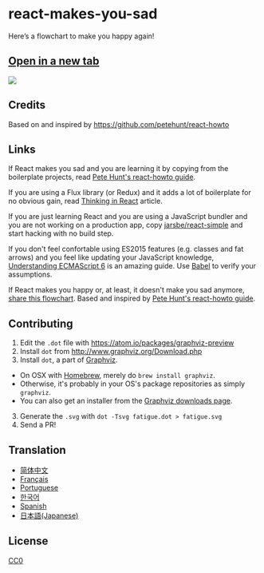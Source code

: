 # react-makes-you-sad
Here’s a flowchart to make you happy again!

## <a href='https://cdn.rawgit.com/gaearon/react-makes-you-sad/1377b6a6cdc644adfea6bf238f06c75d33ed6f1e/fatigue.svg' target='_blank'>Open in a new tab</a>

<img src='https://cdn.rawgit.com/gaearon/react-makes-you-sad/1377b6a6cdc644adfea6bf238f06c75d33ed6f1e/fatigue.svg'>

## Credits

Based on and inspired by https://github.com/petehunt/react-howto

## Links

If React makes you sad and you are learning it by copying from the boilerplate projects, read <a href="https://github.com/petehunt/react-howto" target="_blank">Pete Hunt's react-howto guide</a>.

If you are using a Flux library (or Redux) and it adds a lot of boilerplate for no obvious gain, read <a href="https://facebook.github.io/react/docs/thinking-in-react.html" target="_blank">Thinking in React</a> article.

If you are just learning React and you are using a JavaScript bundler and you are not working on a production app, copy <a href="https://github.com/jarsbe/react-simple" target="_blank">jarsbe/react-simple</a> and start hacking with no build step.

If you don't feel confortable using ES2015 features (e.g. classes and fat arrows) and you feel like updating your JavaScript knowledge, <a href="https://leanpub.com/understandinges6/read" target="_blank">Understanding ECMAScript 6</a> is an amazing guide. Use <a href="https://babeljs.io/repl/" target="_blank">Babel</a> to verify your assumptions.

If React makes you happy or, at least, it doesn't make you sad anymore, <a href="http://bit.ly/react-makes-you-sad" target="_blank">share this flowchart</a>. Based and inspired by <a href="https://github.com/petehunt/react-howto" target="_blank">Pete Hunt's react-howto guide</a>.

## Contributing

1. Edit the `.dot` file with https://atom.io/packages/graphviz-preview
2. Install `dot` from http://www.graphviz.org/Download.php
2. Install `dot`, a part of [Graphviz](http://www.graphviz.org/).
  * On OSX with [Homebrew](http://www.brew.sh), merely do `brew install graphviz`.
  * Otherwise, it's probably in your OS's package repositories as simply `graphviz`.
  * You can also get an installer from the [Graphviz downloads page](http://www.graphviz.org/Download.php).
3. Generate the `.svg` with `dot -Tsvg fatigue.dot > fatigue.svg`
4. Send a PR!

## Translation

- [简体中文](https://github.com/wyvernnot/react-makes-you-sad)
- [Français](https://github.com/matteodelabre/react-vous-rend-triste)
- [Portuguese](https://github.com/brunogenaro/react-makes-you-sad)
- [한국어](https://github.com/ehrudxo/react-makes-you-sad)
- [Spanish](https://github.com/jvalen/react-makes-you-sad)
- [日本語(Japanese)](https://github.com/kuy/react-makes-you-sad)

## License

[CC0](https://wiki.creativecommons.org/wiki/CC0)

